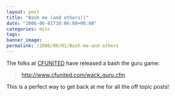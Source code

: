```yaml
---
layout: post
title: "Bash me (and others!)"
date: "2006-06-01T10:06:00+06:00"
categories: misc 
tags: 
banner_image: 
permalink: /2006/06/01/Bash-me-and-others
---
```


The folks at <a href="http://www.cfunited.com">CFUNITED</a> have released a bash the guru game:

<blockquote>
<a href="http://www.cfunited.com/wack_guru.cfm">http://www.cfunited.com/wack_guru.cfm</a>
</blockquote>

This is a perfect way to get back at me for all the off topic posts!